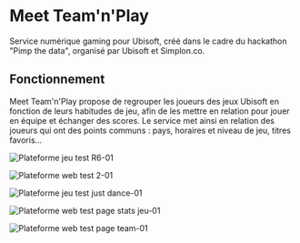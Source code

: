 # Meet Team'n'Play
Service numérique gaming pour Ubisoft, créé dans le cadre du hackathon "Pimp the data", organisé par Ubisoft et Simplon.co.

## Fonctionnement
Meet Team'n'Play propose de regrouper les joueurs des jeux Ubisoft en fonction de leurs habitudes de jeu, afin de les mettre en relation pour jouer en équipe et échanger des scores.
Le service met ainsi en relation des joueurs qui ont des points communs : pays, horaires et niveau de jeu, titres favoris...

![Plateforme jeu test R6-01](https://github.com/user-attachments/assets/e3bdde0a-d2fb-4266-bfef-81f66332cabf)

![Plateforme web test 2-01](https://github.com/user-attachments/assets/adf6d446-e877-4388-a127-b82e7e21dce5)

![Plateforme jeu test just dance-01](https://github.com/user-attachments/assets/de00e370-8dcc-46a2-a420-960ef0e483f6)

![Plateforme web test page stats jeu-01](https://github.com/user-attachments/assets/db19f086-cfba-43fa-b16b-c4b9d3c5faf1)

![Plateforme web test page team-01](https://github.com/user-attachments/assets/369a2532-d8bd-484b-b90b-b35e5d6a1466)

